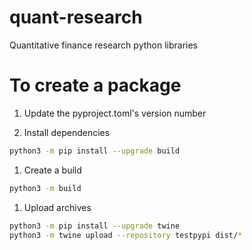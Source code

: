 # quant-research
Quantitative finance research python libraries

# To create a package

1. Update the pyproject.toml's version number

1. Install dependencies

```sh
python3 -m pip install --upgrade build
```

1. Create a build

```sh
python3 -m build
```

1. Upload archives

```sh
python3 -m pip install --upgrade twine
python3 -m twine upload --repository testpypi dist/*
```